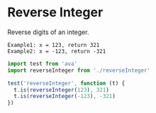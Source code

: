 # Reverse Integer

Reverse digits of an integer.

```
Example1: x = 123, return 321
Example2: x = -123, return -321
```

```js
import test from 'ava'
import reverseInteger from './reverseInteger'

test('reverseInteger', function (t) {
  t.is(reverseInteger(123), 321)
  t.is(reverseInteger(-123), -321)
})
```
